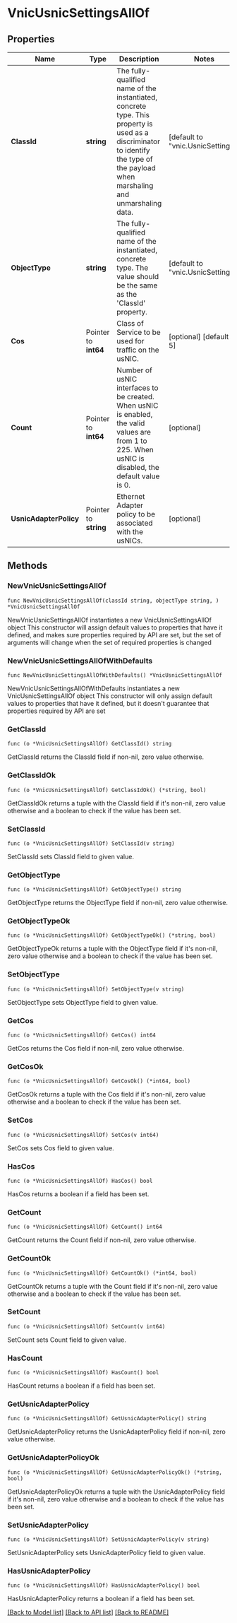 # VnicUsnicSettingsAllOf

## Properties

Name | Type | Description | Notes
------------ | ------------- | ------------- | -------------
**ClassId** | **string** | The fully-qualified name of the instantiated, concrete type. This property is used as a discriminator to identify the type of the payload when marshaling and unmarshaling data. | [default to "vnic.UsnicSettings"]
**ObjectType** | **string** | The fully-qualified name of the instantiated, concrete type. The value should be the same as the &#39;ClassId&#39; property. | [default to "vnic.UsnicSettings"]
**Cos** | Pointer to **int64** | Class of Service to be used for traffic on the usNIC. | [optional] [default to 5]
**Count** | Pointer to **int64** | Number of usNIC interfaces to be created. When usNIC is enabled, the valid values are from 1 to 225. When usNIC is disabled, the default value is 0. | [optional] 
**UsnicAdapterPolicy** | Pointer to **string** | Ethernet Adapter policy to be associated with the usNICs. | [optional] 

## Methods

### NewVnicUsnicSettingsAllOf

`func NewVnicUsnicSettingsAllOf(classId string, objectType string, ) *VnicUsnicSettingsAllOf`

NewVnicUsnicSettingsAllOf instantiates a new VnicUsnicSettingsAllOf object
This constructor will assign default values to properties that have it defined,
and makes sure properties required by API are set, but the set of arguments
will change when the set of required properties is changed

### NewVnicUsnicSettingsAllOfWithDefaults

`func NewVnicUsnicSettingsAllOfWithDefaults() *VnicUsnicSettingsAllOf`

NewVnicUsnicSettingsAllOfWithDefaults instantiates a new VnicUsnicSettingsAllOf object
This constructor will only assign default values to properties that have it defined,
but it doesn't guarantee that properties required by API are set

### GetClassId

`func (o *VnicUsnicSettingsAllOf) GetClassId() string`

GetClassId returns the ClassId field if non-nil, zero value otherwise.

### GetClassIdOk

`func (o *VnicUsnicSettingsAllOf) GetClassIdOk() (*string, bool)`

GetClassIdOk returns a tuple with the ClassId field if it's non-nil, zero value otherwise
and a boolean to check if the value has been set.

### SetClassId

`func (o *VnicUsnicSettingsAllOf) SetClassId(v string)`

SetClassId sets ClassId field to given value.


### GetObjectType

`func (o *VnicUsnicSettingsAllOf) GetObjectType() string`

GetObjectType returns the ObjectType field if non-nil, zero value otherwise.

### GetObjectTypeOk

`func (o *VnicUsnicSettingsAllOf) GetObjectTypeOk() (*string, bool)`

GetObjectTypeOk returns a tuple with the ObjectType field if it's non-nil, zero value otherwise
and a boolean to check if the value has been set.

### SetObjectType

`func (o *VnicUsnicSettingsAllOf) SetObjectType(v string)`

SetObjectType sets ObjectType field to given value.


### GetCos

`func (o *VnicUsnicSettingsAllOf) GetCos() int64`

GetCos returns the Cos field if non-nil, zero value otherwise.

### GetCosOk

`func (o *VnicUsnicSettingsAllOf) GetCosOk() (*int64, bool)`

GetCosOk returns a tuple with the Cos field if it's non-nil, zero value otherwise
and a boolean to check if the value has been set.

### SetCos

`func (o *VnicUsnicSettingsAllOf) SetCos(v int64)`

SetCos sets Cos field to given value.

### HasCos

`func (o *VnicUsnicSettingsAllOf) HasCos() bool`

HasCos returns a boolean if a field has been set.

### GetCount

`func (o *VnicUsnicSettingsAllOf) GetCount() int64`

GetCount returns the Count field if non-nil, zero value otherwise.

### GetCountOk

`func (o *VnicUsnicSettingsAllOf) GetCountOk() (*int64, bool)`

GetCountOk returns a tuple with the Count field if it's non-nil, zero value otherwise
and a boolean to check if the value has been set.

### SetCount

`func (o *VnicUsnicSettingsAllOf) SetCount(v int64)`

SetCount sets Count field to given value.

### HasCount

`func (o *VnicUsnicSettingsAllOf) HasCount() bool`

HasCount returns a boolean if a field has been set.

### GetUsnicAdapterPolicy

`func (o *VnicUsnicSettingsAllOf) GetUsnicAdapterPolicy() string`

GetUsnicAdapterPolicy returns the UsnicAdapterPolicy field if non-nil, zero value otherwise.

### GetUsnicAdapterPolicyOk

`func (o *VnicUsnicSettingsAllOf) GetUsnicAdapterPolicyOk() (*string, bool)`

GetUsnicAdapterPolicyOk returns a tuple with the UsnicAdapterPolicy field if it's non-nil, zero value otherwise
and a boolean to check if the value has been set.

### SetUsnicAdapterPolicy

`func (o *VnicUsnicSettingsAllOf) SetUsnicAdapterPolicy(v string)`

SetUsnicAdapterPolicy sets UsnicAdapterPolicy field to given value.

### HasUsnicAdapterPolicy

`func (o *VnicUsnicSettingsAllOf) HasUsnicAdapterPolicy() bool`

HasUsnicAdapterPolicy returns a boolean if a field has been set.


[[Back to Model list]](../README.md#documentation-for-models) [[Back to API list]](../README.md#documentation-for-api-endpoints) [[Back to README]](../README.md)



